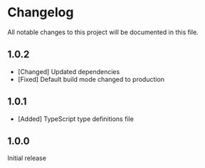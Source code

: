 # Changelog
All notable changes to this project will be documented in this file.

## 1.0.2

* [Changed] Updated dependencies
* [Fixed] Default build mode changed to production

## 1.0.1

* [Added] TypeScript type definitions file

## 1.0.0

Initial release
